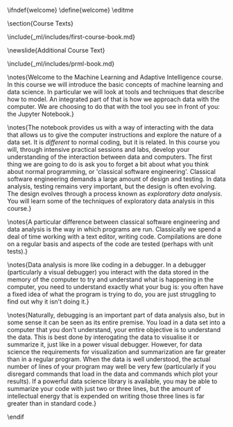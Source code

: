 \ifndef{welcome}
\define{welcome}
\editme

\section{Course Texts}

\include{_ml/includes/first-course-book.md}

\newslide{Additional Course Text}

\include{_ml/includes/prml-book.md}

\notes{Welcome to the Machine Learning and Adaptive Intelligence
course. In this course we will introduce the basic concepts of machine
learning and data science. In particular we will look at tools and
techniques that describe how to model. An integrated part of that is
how we approach data with the computer. We are choosing to do that
with the tool you see in front of you: the Jupyter Notebook.}

\notes{The notebook provides us with a way of interacting with the
data that allows us to give the computer instructions and explore the
nature of a data set. It is *different* to normal coding, but it is
related. In this course you will, through intensive practical sessions
and labs, develop your understanding of the interaction between data
and computers.  The first thing we are going to do is ask you to
forget a bit about what you think about normal programming, or
'classical software engineering'. Classical software engineering
demands a large amount of design and testing. In data analysis,
testing remains very important, but the design is often evolving. The
design evolves through a process known as *exploratory data
analysis*. You will learn some of the techniques of exploratory data
analysis in this course.}

\notes{A particular difference between classical software engineering
and data analysis is the way in which programs are run. Classically we
spend a deal of time working with a text editor, writing
code. Compilations are done on a regular basis and aspects of the code
are tested (perhaps with unit tests).}

\notes{Data analysis is more like coding in a debugger. In a debugger
(particularly a visual debugger) you interact with the data stored in
the memory of the computer to try and understand what is happening in
the computer, you need to understand exactly what your bug is: you
often have a fixed idea of what the program is trying to do, you are
just struggling to find out why it isn't doing it.}

\notes{Naturally, debugging is an important part of data analysis
also, but in some sense it can be seen as its entire premise. You load
in a data set into a computer that you don't understand, your entire
objective is to understand the data. This is best done by interogating
the data to visualise it or summarize it, just like in a power visual
debugger. However, for data science the requirements for visualization
and summarization are far greater than in a regular program. When the
data is well understood, the actual number of lines of your program
may well be very few (particularly if you disregard commands that load
in the data and commands which plot your results). If a powerful data
science library is available, you may be able to summarize your code
with just two or three lines, but the amount of intellectual energy
that is expended on writing those three lines is far greater than in
standard code.}

\endif
